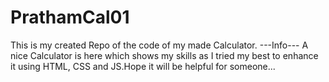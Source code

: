 # PrathamCal01
This is my created Repo of the code of my made Calculator. 
            ---Info---
A nice Calculator is here which shows my skills as I tried my best to enhance it using HTML, CSS and JS.Hope it will be helpful for someone...            
